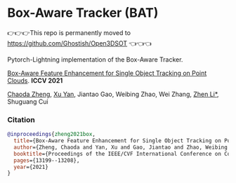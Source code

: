 # Box-Aware Tracker (BAT)
:point_right::point_right::point_right:This repo is permanently moved to https://github.com/Ghostish/Open3DSOT :point_left::point_left::point_left:

Pytorch-Lightning implementation of the Box-Aware Tracker.   

[Box-Aware Feature Enhancement for Single Object Tracking on Point Clouds](https://arxiv.org/abs/2108.04728). **ICCV 2021** 

[Chaoda Zheng](https://github.com/Ghostish/), [Xu Yan](https://yanx27.github.io/), Jiantao Gao, Weibing Zhao, Wei Zhang, [Zhen Li*](https://mypage.cuhk.edu.cn/academics/lizhen/), Shuguang Cui

### Citation
```bibtex
@inproceedings{zheng2021box,
  title={Box-Aware Feature Enhancement for Single Object Tracking on Point Clouds},
  author={Zheng, Chaoda and Yan, Xu and Gao, Jiantao and Zhao, Weibing and Zhang, Wei and Li, Zhen and Cui, Shuguang},
  booktitle={Proceedings of the IEEE/CVF International Conference on Computer Vision},
  pages={13199--13208},
  year={2021}
}
```

